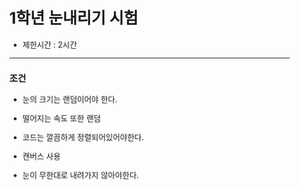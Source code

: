 # 1학년 눈내리기 시험

- 제한시간 : 2시간

<hr />

### 조건

- 눈의 크기는 랜덤이어야 한다.

- 떨어지는 속도 또한 랜덤

- 코드는 깔끔하게 정렬되어있어야한다.

- 캔버스 사용 

- 눈이 무한대로 내려가지 않아야한다. 
